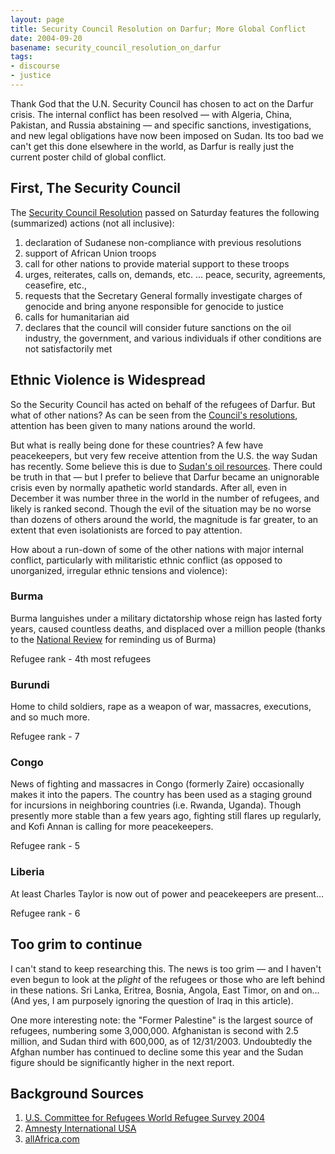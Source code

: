```yaml
---
layout: page
title: Security Council Resolution on Darfur; More Global Conflict
date: 2004-09-20
basename: security_council_resolution_on_darfur
tags:
- discourse
- justice
---
```

    
Thank God that the U.N. Security Council has chosen to act on the Darfur
crisis. The internal conflict has been resolved &mdash; with Algeria,
China, Pakistan, and Russia abstaining &mdash; and specific sanctions,
investigations, and new legal obligations have now been imposed on Sudan.
Its too bad we can't get this done elsewhere in the world, as Darfur is
really just the current poster child of global conflict.

<!--more-->

## First, The Security Council

The <a href="
http://daccess-ods.un.org/access.nsf/Get?Open&DS=S/RES/1564%20(2004)&Lang=E&Area=UNDOC">Security Council Resolution</a> passed on Saturday features the following
(summarized) actions (not all inclusive):

<ol>
<li>declaration of Sudanese non-compliance with previous resolutions
</li>
<li>support of African Union troops
</li>
<li>call for other nations to provide material support to these troops
</li>
<li>urges, reiterates, calls on, demands, etc. &hellip; peace, security,
agreements, ceasefire, etc.,
</li>
<li>requests that the Secretary General formally investigate charges of
genocide and bring anyone responsible for genocide to justice
</li>
<li>calls for humanitarian aid
</li>
<li>declares that the council will consider future sanctions on the oil
industry, the government, and various individuals if other conditions are
not satisfactorily met
</li>
</ol>

## Ethnic Violence is Widespread

So the Security Council has acted on behalf of the refugees of Darfur.
But what of other nations? As can be seen from the <a href="
http://www.un.org/Docs/sc/unsc_resolutions04.html">Council's
resolutions</a>, attention has been given to many nations around the
world.

But what is really being done for these countries? A few have
peacekeepers, but very few receive attention from the U.S. the way Sudan
has recently. Some believe this is due to <a href="
http://sajdah.blogspot.com/2004/09/call-to-community.html">Sudan's oil
resources</a>. There could be truth in that &mdash; but I prefer to
believe that Darfur became an unignorable crisis even by normally
apathetic world standards. After all, even in December it was number
three in the world in the number of refugees, and likely is ranked
second. Though the evil of the situation may be no worse than dozens of
others around the world, the magnitude is far greater, to an extent that
even isolationists are forced to pay attention.

How about a run-down of some of the other nations with major internal
conflict, particularly with militaristic ethnic conflict (as opposed to
unorganized, irregular ethnic tensions and violence):

### Burma

Burma languishes under a military dictatorship whose reign has lasted
forty years, caused countless deaths, and displaced over a million people
(thanks to the <a href="
http://www.nationalreview.com/comment/bandow200409200837.asp">National
Review</a> for reminding us of Burma)

Refugee rank - 4th most refugees

### Burundi

Home to child soldiers, rape as a weapon of war, massacres, executions,
and so much more.

Refugee rank - 7

### Congo

News of fighting and massacres in Congo (formerly Zaire) occasionally
makes it into the papers. The country has been used as a staging ground
for incursions in neighboring countries (i.e. Rwanda, Uganda). Though
presently more stable than a few years ago, fighting still flares up
regularly, and Kofi Annan is calling for more peacekeepers.

Refugee rank - 5

###  Liberia

At least Charles Taylor is now out of power and peacekeepers are
present&hellip;

Refugee rank - 6

## Too grim to continue

I can't stand to keep researching this. The news is too grim &mdash; and
I haven't even begun to look at the _plight_ of the refugees or
those who are left behind in these nations. Sri Lanka, Eritrea, Bosnia,
Angola, East Timor, on and on&hellip; (And yes, I am purposely ignoring
the question of Iraq in this article).

One more interesting note: the "Former Palestine" is the largest source
of refugees, numbering some 3,000,000. Afghanistan is second with 2.5
million, and Sudan third with 600,000, as of 12/31/2003. Undoubtedly the
Afghan number has continued to decline some this year and the Sudan
figure should be significantly higher in the next report.

## Background Sources

<ol>
<li>
  <a href="http://www.refugees.org/">U.S. Committee for Refugees World
  Refugee Survey 2004</a>
</li>
<li>
  <a href="http://www.amnestyusa.org/">Amnesty International USA</a>
</li>
<li>
  <a href="http://www.allafrica.com">allAfrica.com</a>
</li>
</ol>
